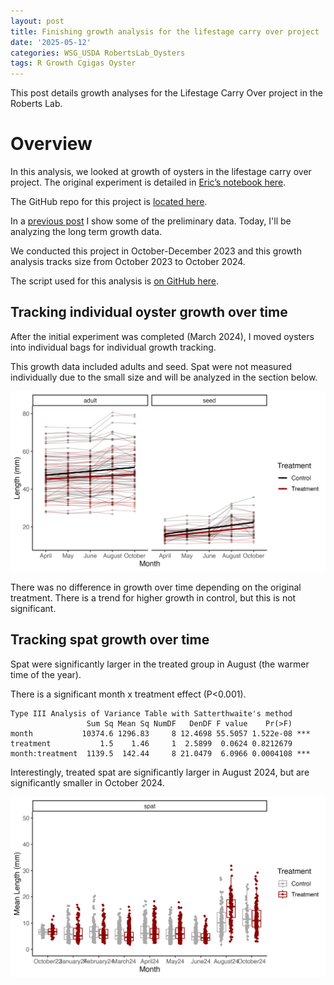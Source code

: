 ```yaml
---
layout: post
title: Finishing growth analysis for the lifestage carry over project 
date: '2025-05-12'
categories: WSG_USDA RobertsLab_Oysters
tags: R Growth Cgigas Oyster  
---
```


This post details growth analyses for the Lifestage Carry Over project in the Roberts Lab.  

# Overview 

In this analysis, we looked at growth of oysters in the lifestage carry over project. The original experiment is detailed in [Eric’s notebook here](https://eric-ess.github.io/notebook/).  

The GitHub repo for this project is [located here](https://github.com/RobertsLab/project-gigas-carryover/tree/main/lifestage_carryover).  

In a [previous post](https://ahuffmyer.github.io/ASH_Putnam_Lab_Notebook/Oyster-Lifestage-Carryover-Growth-Analysis/) I show some of the preliminary data. Today, I'll be analyzing the long term growth data.   

We conducted this project in October-December 2023 and this growth analysis tracks size from October 2023 to October 2024.  

The script used for this analysis is [on GitHub here](https://github.com/RobertsLab/project-gigas-carryover/blob/main/lifestage_carryover/scripts/02.01-growth.Rmd).  

## Tracking individual oyster growth over time 

After the initial experiment was completed (March 2024), I moved oysters into individual bags for individual growth tracking.  

This growth data included adults and seed. Spat were not measured individually due to the small size and will be analyzed in the section below.  

![](https://github.com/AHuffmyer/ASH_Putnam_Lab_Notebook/blob/master/images/NotebookImages/oysters/lco/20250512/individual_length_time.png?raw=true)

There was no difference in growth over time depending on the original treatment. There is a trend for higher growth in control, but this is not significant.  

## Tracking spat growth over time  

Spat were significantly larger in the treated group in August (the warmer time of the year). 

There is a significant month x treatment effect (P<0.001). 

```
Type III Analysis of Variance Table with Satterthwaite's method
                 Sum Sq Mean Sq NumDF   DenDF F value    Pr(>F)    
month           10374.6 1296.83     8 12.4698 55.5057 1.522e-08 ***
treatment           1.5    1.46     1  2.5899  0.0624 0.8212679    
month:treatment  1139.5  142.44     8 21.0479  6.0966 0.0004108 ***
```

Interestingly, treated spat are significantly larger in August 2024, but are significantly smaller in October 2024.    

![](https://github.com/AHuffmyer/ASH_Putnam_Lab_Notebook/blob/master/images/NotebookImages/oysters/lco/20250512/spat_lengths_box.png?raw=true)





